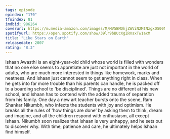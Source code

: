 ```yaml
---
tags: episode
epindex: "170"
tfoindex: 81
imdbid: 986264
coverurl: https://m.media-amazon.com/images/M/MV5BMDhjZWViN2MtNzgxOS00NmI4LThiZDQtZDI3MzM4MDE4NTc0XkEyXkFqcGdeQXVyMTMxODk2OTU@._V1_SY300_CR2,0,202,300_.jpg
spotifyurl: https://open.spotify.com/show/39lr9bBUcXgZRXsxTw1axM
title: "Like Stars on Earth"
releasedate: 2007
rating: "8.3"
---
```


Ishaan Awasthi is an eight-year-old child whose world is filled with wonders that no one else seems to appretiate are just not important in the world of adults, who are much more interested in things like homework, marks and neatness. And Ishaan just cannot seem to get anything right in class. When he gets into far more trouble than his parents can handle, he is packed off to a boarding school to 'be disciplined'. Things are no different at his new school, and Ishaan has to contend with the added trauma of separation from his family. One day a new art teacher bursts onto the scene, Ram Shankar Nikumbh, who infects the students with joy and optimism. He breaks all the rules of 'how things are done' by asking them to think, dream and imagine, and all the children respond with enthusiasm, all except Ishaan. Nikumbh soon realizes that Ishaan is very unhappy, and he sets out to discover why. With time, patience and care, he ultimately helps Ishaan find himself.